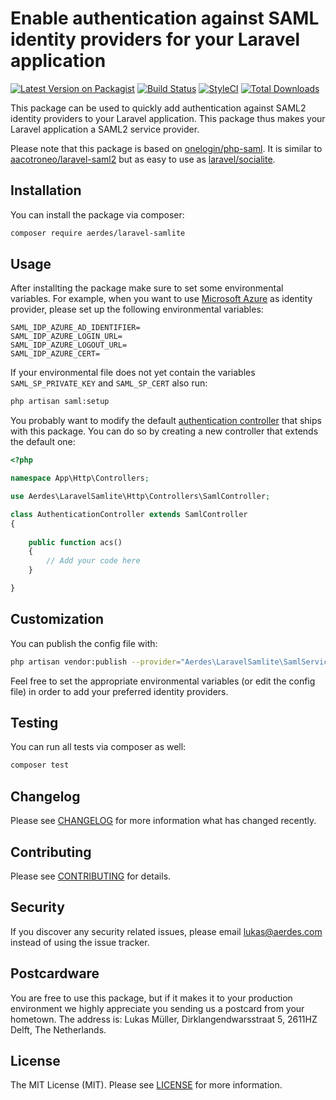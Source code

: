 # Enable authentication against SAML identity providers for your Laravel application

[![Latest Version on Packagist](https://img.shields.io/packagist/v/aerdes/laravel-samlite.svg?style=flat-square)](https://packagist.org/packages/aerdes/laravel-samlite)
[![Build Status](https://img.shields.io/travis/aerdes/laravel-samlite/master.svg?style=flat-square)](https://travis-ci.org/aerdes/laravel-samlite)
[![StyleCI](https://github.styleci.io/repos/261439333/shield?branch=master)](https://github.styleci.io/repos/261439333)
[![Total Downloads](https://img.shields.io/packagist/dt/aerdes/laravel-samlite.svg?style=flat-square)](https://packagist.org/packages/aerdes/laravel-samlite)

This package can be used to quickly add authentication against SAML2 identity providers to your Laravel application. This package thus makes your Laravel application a SAML2 service provider.

Please note that this package is based on [onelogin/php-saml](https://packagist.org/packages/onelogin/php-saml). It is similar to [aacotroneo/laravel-saml2](https://packagist.org/packages/aacotroneo/laravel-saml2) but as easy to use as [laravel/socialite](https://packagist.org/packages/laravel/socialite).


## Installation

You can install the package via composer:

```bash
composer require aerdes/laravel-samlite
```

## Usage

After installting the package make sure to set some environmental variables. For example, when you want to use [Microsoft Azure](https://portal.azure.com) as identity provider, please set up the following environmental variables:

```dotenv
SAML_IDP_AZURE_AD_IDENTIFIER=
SAML_IDP_AZURE_LOGIN_URL=
SAML_IDP_AZURE_LOGOUT_URL=
SAML_IDP_AZURE_CERT=
```

If your environmental file does not yet contain the variables `SAML_SP_PRIVATE_KEY` and `SAML_SP_CERT` also run:
```bash
php artisan saml:setup
```

You probably want to modify the default [authentication controller](src/Http/Controllers/SamlController.php) that ships with this package. You can do so by creating a new controller that extends the default one:

```php
<?php

namespace App\Http\Controllers;

use Aerdes\LaravelSamlite\Http\Controllers\SamlController;

class AuthenticationController extends SamlController
{
    
    public function acs()
    {
        // Add your code here
    }

}
```

## Customization

You can publish the config file with:

```bash
php artisan vendor:publish --provider="Aerdes\LaravelSamlite\SamlServiceProvider" --tag="config"
```

Feel free to set the appropriate environmental variables (or edit the config file) in order to add your preferred identity providers.

## Testing

You can run all tests via composer as well:

``` bash
composer test
```

## Changelog

Please see [CHANGELOG](CHANGELOG.md) for more information what has changed recently.

## Contributing

Please see [CONTRIBUTING](CONTRIBUTING.md) for details.

## Security

If you discover any security related issues, please email [lukas@aerdes.com](mailto:lukas@aerdes.com) instead of using the issue tracker.

## Postcardware

You are free to use this package, but if it makes it to your production environment we highly appreciate you sending us a postcard from your hometown. The address is: Lukas Müller, Dirklangendwarsstraat 5, 2611HZ Delft, The Netherlands.

## License

The MIT License (MIT). Please see [LICENSE](LICENSE.md) for more information.
